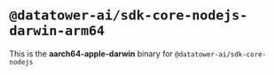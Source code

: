 # `@datatower-ai/sdk-core-nodejs-darwin-arm64`

This is the **aarch64-apple-darwin** binary for `@datatower-ai/sdk-core-nodejs`
